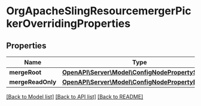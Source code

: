 # OrgApacheSlingResourcemergerPickerOverridingProperties

## Properties
Name | Type | Description | Notes
------------ | ------------- | ------------- | -------------
**mergeRoot** | [**OpenAPI\Server\Model\ConfigNodePropertyString**](ConfigNodePropertyString.md) |  | [optional] 
**mergeReadOnly** | [**OpenAPI\Server\Model\ConfigNodePropertyBoolean**](ConfigNodePropertyBoolean.md) |  | [optional] 

[[Back to Model list]](../README.md#documentation-for-models) [[Back to API list]](../README.md#documentation-for-api-endpoints) [[Back to README]](../README.md)


